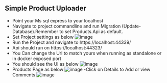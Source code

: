 ## Simple Product Uploader
 - Point your Ms sql express to your localhost
 - Navigate to project commandline and run Migration (Update-Database).Remember to set Products.Api as default.
 - Set Project settings as below
 ![image](https://user-images.githubusercontent.com/13820508/203560351-4eb33066-3393-4de5-acc1-c00665241f36.png)
 - Run the Project and navigate to https://localhost:44339/
 - Api should run on https://localhost:44323/
 - You Can change the Url to match yours when running as standalone or in docker exposed port
 - You should see the UI as below
 ![image](https://user-images.githubusercontent.com/13820508/203561071-b37e21dc-34ae-48b2-973f-0c4c631e5548.png)
 - Products Page as below 
 ![image](https://user-images.githubusercontent.com/13820508/203561297-cf1acc35-3db8-4ad7-aa72-d2e9f965255a.png)
 -Click on Details to Add or view Comments
 ![image](https://user-images.githubusercontent.com/13820508/203561513-05a0430f-6d31-4770-a8f1-d90f8fd9b852.png)
